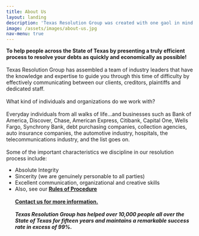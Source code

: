 ```yaml
---
title: About Us
layout: landing
description: 'Texas Resolution Group was created with one gaol in mind... '
image: /assets/images/about-us.jpg
nav-menu: true
---
```


<!-- Main -->
<div id="main">

<!-- One -->
<section id="one">
	<div class="inner">
		<p>
    <span style="font-weight:bold">To help people across the State of Texas by presenting a truly efficient process to resolve your debts as quickly and economically as possible!</span>
    <br>
    <br>
    Texas Resolution Group has assembled a team of industry leaders that have the knowledge and expertise to guide you through this time of difficulty by effectively communicating between our clients, creditors, plaintiffs and dedicated staff.
    <br>
    <br>
    What kind of individuals and organizations do we work with?
    <br>
    <br>
    Everyday individuals from all walks of life…and businesses such as Bank of America, Discover, Chase, American Express, Citibank, Capital One, Wells Fargo, Synchrony Bank, debt purchasing companies, collection agencies, auto insurance companies, the automotive industry, hospitals, the telecommunications industry, and the list goes on.
    <br>
    <br>
    Some of the important characteristics we discipline in our resolution process include:
    <br>
    <ul>
    <li>Absolute Integrity
    <li>Sincerity (we are genuinely personable to all parties)
    <li>Excellent communication, organizational and creative skills
    <li>Also, see our <a href="rules.html"><span style="font-weight:bold">Rules of Procedure</span></a>
    <br>
    <br>
    <a href="mailto:jc@txrgp.com?Subject=Intake%20Questions"><span style="font-weight:bold">Contact us for more information.</span></a>
    <br>
    <br>
    <span style="font-weight:bold; font-style: italic">Texas Resolution Group has helped over 10,000 people all over the State of Texas for fifteen years and maintains a remarkable success rate in excess of 99%.</span>
